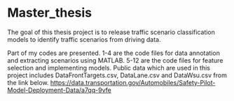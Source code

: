 # Master_thesis
The goal of this thesis project is to release traffic scenario classification models to identify traffic scenarios from driving data. 

Part of my codes are presented. 1-4 are the code files for data annotation and extracting scenarios using MATLAB. 5-12 are the code files for feature selection and implementing models. Public data which are used in this project includes DataFrontTargets.csv, DataLane.csv and DataWsu.csv from the link below. 
https://data.transportation.gov/Automobiles/Safety-Pilot-Model-Deployment-Data/a7qq-9vfe
